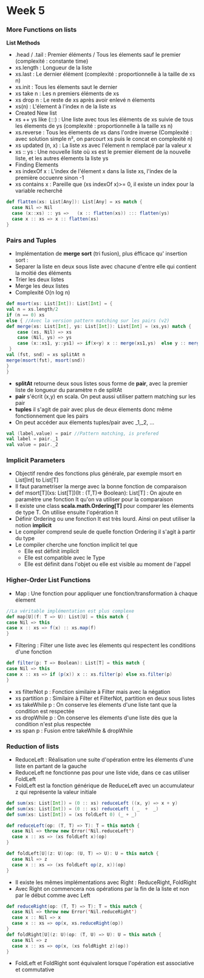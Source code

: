 # Week 5
###
### More Functions on lists

**List Methods**
- .head / .tail : Premier éléments / Tous les élements sauf le premier (complexité : constante time)
- xs.length : Longueur de la liste
- xs.last  : Le dernier élément (complexité : proportionnelle à la taille de xs n)
- xs.init  : Tous les élements saut le dernier
- xs take n : Les n premiers éléments de xs
- xs drop n : Le reste de xs après avoir enlevé n élements
- xs(n)  : L'élement à l'index n de la liste xs
- Created New list
- xs ++ ys  like (:::) : Une liste avec tous les éléments de xs suivie de tous les élements de ys (complexité : proportionnelle à la taille xs n)
- xs.reverse  : Tous les élements de xs dans l'ordre inverse (Complexité : avec solution simple n², on parcourt xs puis le concat en complexité n)
- xs updated (n, x) : La liste xs avec l'élement n remplacé par la valeur x
- xs :: ys : Une nouvelle liste où xs est le premier élement de la nouvelle liste, et les autres élements la liste ys
- Finding Elements
- xs indexOf x  : L'index de l'élement x dans la liste xs, l'index de la première occuenre sinon -1
- xs contains x :  Pareille que (xs indexOf x)>= 0, il existe un index pour la variable recherché

```Scala
def flatten(xs: List[Any]): List[Any] = xs match {
  case Nil => Nil
  case (x::xs) :: ys =>   (x :: flatten(xs)) ::: flatten(ys)
  case x :: xs => x :: flatten(xs)
}
```

### Pairs and Tuples

- Implémentation de **merge sort** (tri fusion), plus éfficace qu' insertion sort :
- Separer la liste en deux sous liste avec chacune d'entre elle qui contient la moitié des éléments
- Trier les deux listes
- Merge les deux listes
- Complexité O(n log n)
```Scala
def msort(xs: List[Int]): List[Int] = {
val n = xs.length/2
if (n == 0) xs
else { //Avec la version pattern matching sur les pairs (v2)
def merge(xs: List[Int], ys: List[Int]): List[Int] = (xs,ys) match {
    case (xs, Nil) => xs
    case (Nil, ys) => ys
    case (x::xs1, y::ys1) => if(x<y) x :: merge(xs1,ys)  else y :: merge(ys1,xs)
 }
val (fst, snd) = xs splitAt n
merge(msort(fst), msort(snd))
}
}
```
- **splitAt** retourne deux sous listes sous forme de **pair**, avec la premier liste de longueur du paramètre n de splitAt
- **pair** s'écrit (x,y) en scala. On peut aussi utiliser pattern matching sur les pair
- **tuples** il s'agit de pair avec plus de deux élements donc même fonctionnement que les pairs
- On peut accéder aux élements tuples/pair avec _1,_2, ...
```Scala
val (label,value) = pair //Pattern matching, is prefered
val label = pair._1
val value = pair._2
```

### Implicit Parameters

- Objectif rendre des fonctions plus générale, par exemple msort en List[Int] to List[T]
- Il faut parametriser la merge avec la bonne fonction de comparaison
- def msort[T](xs: List[T])(lt : (T,T)=> Boolean): List[T] : On ajoute en paramètre une fonction lt qu'on va utiliser pour la comparaison
- Il existe une class **scala.math.Ordering[T]** pour comparer les élements de type T. On utilise ensuite l'opération lt
- Définir Ordering ou une fonction lt est très lourd. Ainsi on peut utiliser la notion **implicit**
- Le compiler comprend seule de quelle fonction Ordering il s'agit à partir du type
- Le compiler cherche une fonction implicit tel que
    -   Elle est définit implicit
    -   Elle est compatible avec le Type
    -   Elle est définit dans l'objet ou elle est visible au moment de l'appel

### Higher-Order List Functions
- Map : Une fonction pour appliquer une fonction/transformation à chaque élement
```Scala
//La véritable implémentation est plus complexe
def map[U](f: T => U): List[U] = this match {
case Nil => this
case x :: xs => f(x) :: xs.map(f)
}
```
- Filtering : Filter une liste avec les élements qui respectent les conditions d'une fonction
```Scala
def filter(p: T => Boolean): List[T] = this match {
case Nil => this
case x :: xs => if (p(x)) x :: xs.filter(p) else xs.filter(p)
}
```
- xs filterNot p : Fonction similaire à Filter mais avec la négation
- xs partition p : Similaire à Filter et FilterNot, partition en deux sous listes
- xs takeWhile p : On conserve les élements d'une liste tant que la condition est respectée
- xs dropWhile p : On conserve les élements d'une liste dès que la condition n'est plus respectée
- xs span p : Fusion entre takeWhile & dropWhile

### Reduction of lists

- ReduceLeft : Réalisation une suite d'opération entre les élements d'une liste en partant de la gauche
- ReduceLeft ne fonctionne pas pour une liste vide, dans ce cas utiliser FoldLeft
- FoldLeft est la fonction générique de ReduceLeft avec un accumulateur z qui représente la valeur initiale 
```Scala
def sum(xs: List[Int]) = (0 :: xs) reduceLeft ((x, y) => x + y)
def sum(xs: List[Int]) = (0 :: xs) reduceLeft ( _  +  _)
def sum(xs: List[Int]) = (xs foldLeft 0) (_ + _)

def reduceLeft(op: (T, T) => T): T = this match {
  case Nil => throw new Error('Nil.reduceLeft')
  case x :: xs => (xs foldLeft x)(op)
}

def foldLeft[U](z: U)(op: (U, T) => U): U = this match {
  case Nil => z
  case x :: xs => (xs foldLeft op(z, x))(op)
}
```
- Il existe les mêmes implémentations avec Right : ReduceRight, FoldRight
- Avec Right on commencera nos opérations par la fin de la liste et non par le début comme avec Left
```Scala
def reduceRight(op: (T, T) => T): T = this match {
  case Nil => throw new Error('Nil.reduceRight')
  case x :: Nil => x
  case x :: xs => op(x, xs.reduceRight(op))
}
def foldRight[U](z: U)(op: (T, U) => U): U = this match {
  case Nil => z
  case x :: xs => op(x, (xs foldRight z)(op))
}
```
- FoldLeft et FoldRight sont équivalent lorsque l'opération est associative et commutative 
